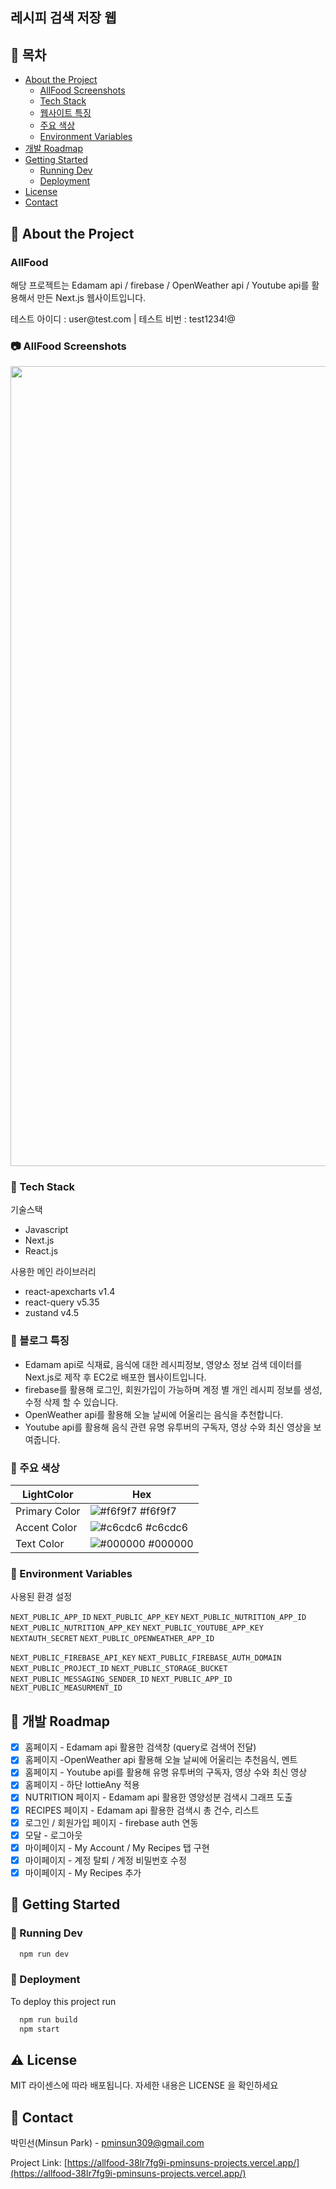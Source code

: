 ## 레시피 검색 저장 웹

<!-- Table of Contents -->

## :notebook_with_decorative_cover: 목차

- [About the Project](#star2-about-the-project)
  - [AllFood Screenshots](#camera-개인-블로그-screenshots)
  - [Tech Stack](#space_invader-tech-stack)
  - [웹사이트 특징](#dart-블로그-특징)
  - [주요 색상](#art-주요-색상)
  - [Environment Variables](#key-environment-variables)
- [개발 Roadmap](#compass-개발-roadmap)
- [Getting Started](#toolbox-getting-started)
  - [Running Dev](#test_tube-running-tests)
  - [Deployment](#triangular_flag_on_post-deployment)
- [License](#warning-license)
- [Contact](#handshake-contact)

<!-- About the Project -->

## :star2: About the Project

<h3>AllFood</h3>
<p>해당 프로젝트는 Edamam api / firebase / OpenWeather api / Youtube api를 활용해서 만든 Next.js 웹사이트입니다.</p>
<p>테스트 아이디 : user@test.com | 테스트 비번 : test1234!@</p>

<!-- Screenshots -->

### :camera: AllFood Screenshots

<div align="center"> 
  <img width="1280" alt="blogcapture" src="https://github.com/pminsun/AllFood/assets/125803499/4e039086-ead4-4a39-88ae-1cbe343cd4cb" alt="screenshot">
</div>

<!-- TechStack -->

### :space_invader: Tech Stack

<p>기술스택</p>

- Javascript
- Next.js
- React.js

<p>사용한 메인 라이브러리</p>

- react-apexcharts v1.4
- react-query v5.35
- zustand v4.5

<!-- Features -->

### :dart: 블로그 특징

- Edamam api로 식재료, 음식에 대한 레시피정보, 영양소 정보 검색 데이터를 Next.js로 제작 후 EC2로 배포한 웹사이트입니다.
- firebase를 활용해 로그인, 회원가입이 가능하며 계정 별 개인 레시피 정보를 생성, 수정 삭제 할 수 있습니다.
- OpenWeather api를 활용해 오늘 날씨에 어울리는 음식을 추천합니다.
- Youtube api를 활용해 음식 관련 유명 유투버의 구독자, 영상 수와 최신 영상을 보여줍니다.

<!-- Color Reference -->

### :art: 주요 색상

| LightColor    | Hex                                                              |
| ------------- | ---------------------------------------------------------------- |
| Primary Color | ![#f6f9f7](https://via.placeholder.com/10/f6f9f7?text=+) #f6f9f7 |
| Accent Color  | ![#c6cdc6](https://via.placeholder.com/10/c6cdc6?text=+) #c6cdc6 |
| Text Color    | ![#000000](https://via.placeholder.com/10/000000?text=+) #000000 |

<!-- Env Variables -->

### :key: Environment Variables

<p>사용된 환경 설정</p>

`NEXT_PUBLIC_APP_ID`
`NEXT_PUBLIC_APP_KEY`
`NEXT_PUBLIC_NUTRITION_APP_ID`
`NEXT_PUBLIC_NUTRITION_APP_KEY`
`NEXT_PUBLIC_YOUTUBE_APP_KEY`
`NEXTAUTH_SECRET`
`NEXT_PUBLIC_OPENWEATHER_APP_ID`

`NEXT_PUBLIC_FIREBASE_API_KEY`
`NEXT_PUBLIC_FIREBASE_AUTH_DOMAIN`
`NEXT_PUBLIC_PROJECT_ID`
`NEXT_PUBLIC_STORAGE_BUCKET`
`NEXT_PUBLIC_MESSAGING_SENDER_ID`
`NEXT_PUBLIC_APP_ID`
`NEXT_PUBLIC_MEASURMENT_ID`

<!-- Roadmap -->

## :compass: 개발 Roadmap

- [x] 홈페이지 - Edamam api 활용한 검색창 (query로 검색어 전달)
- [x] 홈페이지 -OpenWeather api 활용해 오늘 날씨에 어울리는 추천음식, 멘트
- [x] 홈페이지 - Youtube api를 활용해 유명 유투버의 구독자, 영상 수와 최신 영상
- [x] 홈페이지 - 하단 lottieAny 적용
- [x] NUTRITION 페이지 - Edamam api 활용한 영양성분 검색시 그래프 도출
- [x] RECIPES 페이지 - Edamam api 활용한 검색시 총 건수, 리스트
- [x] 로그인 / 회원가입 페이지 - firebase auth 연동
- [x] 모달 - 로그아웃
- [x] 마이페이지 - My Account / My Recipes 탭 구현
- [x] 마이페이지 - 계정 탈퇴 / 계정 비밀번호 수정
- [x] 마이페이지 - My Recipes 추가

<!-- Getting Started -->

## :toolbox: Getting Started

<!-- Running Tests -->

### :test_tube: Running Dev

```bash
  npm run dev
```

<!-- Deployment -->

### :triangular_flag_on_post: Deployment

To deploy this project run

```bash
  npm run build
  npm start
```

<!-- License -->

## :warning: License

MIT 라이센스에 따라 배포됩니다. 자세한 내용은 LICENSE 을 확인하세요

<!-- Contact -->

## :handshake: Contact

박민선(Minsun Park) - pminsun309@gmail.com

Project Link: [https://allfood-38lr7fg9i-pminsuns-projects.vercel.app/](https://allfood-38lr7fg9i-pminsuns-projects.vercel.app/)
